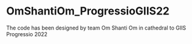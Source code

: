 # OmShantiOm_ProgressioGIIS22
The code has been designed by team Om Shanti Om in cathedral to GIIS Progressio 2022
